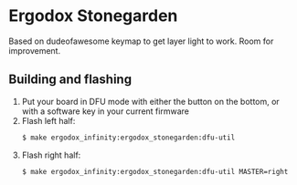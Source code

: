 # Ergodox Stonegarden

Based on dudeofawesome keymap to get layer light to work.
Room for improvement.

## Building and flashing

1. Put your board in DFU mode with either the button on the bottom, or with a software key in your current firmware
1. Flash left half:
    ```bash
    $ make ergodox_infinity:ergodox_stonegarden:dfu-util
    ```
1. Flash right half:
    ```bash
    $ make ergodox_infinity:ergodox_stonegarden:dfu-util MASTER=right
    ```
